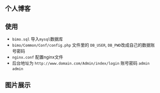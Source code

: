 ## 个人博客

## 使用
* `bimo.sql` 导入`mysql`数据库
* `bimo/Common/Conf/config.php` 文件里的 `DB_USER`, `DB_PWD`改成自己的数据账号密码
* `nginx.conf` 配置nginx文件
* 后台地址为 `http://www.domain.com/Admin/index/login` 账号密码 `admin` `admin`

## 图片展示